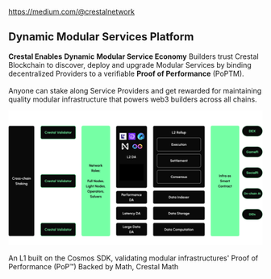 https://medium.com/@crestalnetwork


## Dynamic Modular Services Platform
**Crestal Enables** **Dynamic** **Modular Service Economy**
Builders trust Crestal Blockchain to discover, deploy and upgrade Modular Services by binding decentralized Providers to a verifiable **Proof of Performance** (PoPTM).  
‍  
Anyone can stake along Service Providers and get rewarded for maintaining quality modular infrastructure that powers web3 builders across all chains.


![alt text](image.png)


An L1 built on the Cosmos SDK, validating modular infrastructures' Proof of Performance (PoP™) Backed by Math, Crestal Math